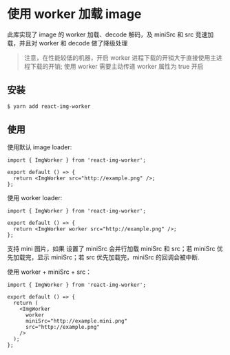 # 使用 worker 加载 image

此库实现了 image 的 worker 加载、decode 解码，及 miniSrc 和 src 竞速加载，并且对 worker 和 decode 做了降级处理

> 注意，在性能较低的机器，开启 worker 进程下载的开销大于直接使用主进程下载的开销;
> 使用 worker 需要主动传递 worker 属性为 true 开启

## 安装

```sh
$ yarn add react-img-worker
```

## 使用

使用默认 image loader:

```tsx
import { ImgWorker } from 'react-img-worker';

export default () => {
  return <ImgWorker src="http://example.png" />;
};
```

使用 worker loader:

```tsx
import { ImgWorker } from 'react-img-worker';

export default () => {
  return <ImgWorker worker src="http://example.png" />;
};
```

支持 mini 图片，如果 设置了 miniSrc 会并行加载 miniSrc 和 src；若 miniSrc 优先加载完，显示 miniSrc；若 src 优先加载完，miniSrc 的回调会被中断.

使用 worker + miniSrc + src：

```tsx
import { ImgWorker } from 'react-img-worker';

export default () => {
  return (
    <ImgWorker
      worker
      miniSrc="http://example.mini.png"
      src="http://example.png"
    />
  );
};
```
